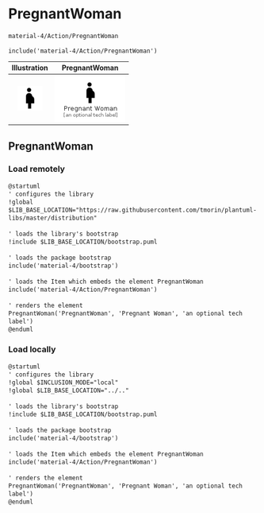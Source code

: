 # PregnantWoman


```text
material-4/Action/PregnantWoman
```

```text
include('material-4/Action/PregnantWoman')
```



| Illustration | PregnantWoman |
| :---: | :---: |
| ![illustration for Illustration](../../material-4/Action/PregnantWoman.png) | ![illustration for PregnantWoman](../../material-4/Action/PregnantWoman.Local.png) |




## PregnantWoman

### Load remotely
```plantuml
@startuml
' configures the library
!global $LIB_BASE_LOCATION="https://raw.githubusercontent.com/tmorin/plantuml-libs/master/distribution"

' loads the library's bootstrap
!include $LIB_BASE_LOCATION/bootstrap.puml

' loads the package bootstrap
include('material-4/bootstrap')

' loads the Item which embeds the element PregnantWoman
include('material-4/Action/PregnantWoman')

' renders the element
PregnantWoman('PregnantWoman', 'Pregnant Woman', 'an optional tech label')
@enduml
```

### Load locally
```plantuml
@startuml
' configures the library
!global $INCLUSION_MODE="local"
!global $LIB_BASE_LOCATION="../.."

' loads the library's bootstrap
!include $LIB_BASE_LOCATION/bootstrap.puml

' loads the package bootstrap
include('material-4/bootstrap')

' loads the Item which embeds the element PregnantWoman
include('material-4/Action/PregnantWoman')

' renders the element
PregnantWoman('PregnantWoman', 'Pregnant Woman', 'an optional tech label')
@enduml
```

